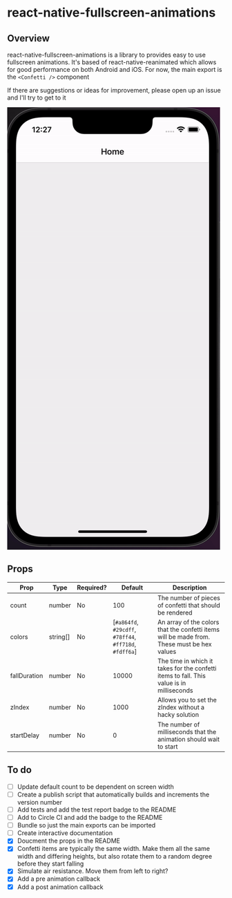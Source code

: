 # react-native-fullscreen-animations

## Overview
react-native-fullscreen-animations is a library to provides easy to use fullscreen animations. It's based of react-native-reanimated which allows for good performance on both Android and iOS. For now, the main export is the `<Confetti />` component

If there are suggestions or ideas for improvement, please open up an issue and I'll try to get to it

<img src="./docs/assets/confetti.gif" alt="Confetti animation demo"/>

## Props

| Prop | Type | Required? | Default | Description |
| ----------- | ----------- | ----------- | ----------- | ----------- |
| count | number | No | 100 | The number of pieces of confetti that should be rendered |
| colors | string[] | No | [`#a864fd`, `#29cdff`, `#78ff44`, `#ff718d`, `#fdff6a`] | An array of the colors that the confetti items will be made from. These must be hex values | 
| fallDuration | number | No | 10000 | The time in which it takes for the confetti items to fall. This value is in milliseconds |  
| zIndex | number | No | 1000 | Allows you to set the zIndex without a hacky solution |  
| startDelay | number | No | 0 | The number of milliseconds that the animation should wait to start |  


## To do 


- [ ] Update default count to be dependent on screen width
- [ ] Create a publish script that automatically builds and increments the version number
- [ ] Add tests and add the test report badge to the README
- [ ] Add to Circle CI and add the badge to the README
- [ ] Bundle so just the main exports can be imported
- [ ] Create interactive documentation
- [x] Doucment the props in the README
- [x] Confetti items are typically the same width. Make them all the same width and differing heights, but also rotate them to a random degree before they start falling
- [x] Simulate air resistance. Move them from left to right?
- [x] Add a pre animation callback
- [x] Add a post animation callback
